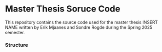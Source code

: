 # Master Thesis Soruce Code
This repository contains the source code used for the master thesis INSERT NAME written by Erik Mjaanes and Sondre Rogde during the Spring 2025 semester.

### Structure


